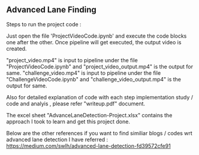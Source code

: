 ## Advanced Lane Finding

Steps to run the project code :

Just open the file 'ProjectVideoCode.ipynb' and execute the code blocks one after the other. Once pipeline will get executed,
the output video is created.

"project_video.mp4" is input to pipeline under the file "ProjectVideoCode.ipynb" and "project_video_output.mp4" is the output for same.
"challenge_video.mp4" is input to pipeline under the file "ChallengeVideoCode.ipynb" and "challenge_video_output.mp4" is the output for same.

Also for detailed explanation of code with each step implementation study / code and analyis , please refer "writeup.pdf" document.

The excel sheet "AdvanceLaneDetection-Project.xlsx" contains the approach I took to learn and get this project done. 

Below are the other references if you want to find similiar blogs / codes  wrt advanced lane detection I have referred :
https://medium.com/swlh/advanced-lane-detection-fd39572cfe91


